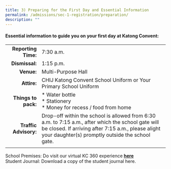 ```yaml
---
title: 3) Preparing for the First Day and Essential Information
permalink: /admissions/sec-1-registration/preparation/
description: ""
---
```

#### Essential information to guide you on your first day at Katong Convent:

|  |  |
|---:|---|
| **Reporting Time:** | 7:30 a.m. |
| **Dismissal:** | 1:15 p.m. |
| **Venue:** | Multi-Purpose Hall |
| **Attire:** | CHIJ Katong Convent School Uniform or Your Primary School Uniform |
| **Things to pack:** | *   Water bottle<br>* Stationery<br>  *   Money for recess / food from home |
| **Traffic Advisory:** | Drop-off within the school is allowed from 6:30 a.m. to 7:15 a.m., after which the school gate will be closed. If arriving after 7:15 a.m., please alight your daughter(s) promptly outside the school gate. |
|  |  |

School Premises: Do visit our virtual KC 360 experience&nbsp;[**here**](https://www.chijkatongconvent.moe.edu.sg/qql/slot/u185/VirtualTour2021/tour.html)<br>
Student Journal: Download a copy of the student journal here.